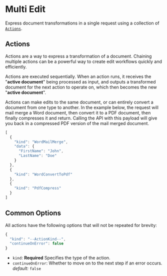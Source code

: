 # Multi Edit

Express document transformations in a single request using a collection of [`Actions`](#introduction).

## Actions

Actions are a way to express a transformation of a document. Chaining multiple actions can be a powerful way to create
edit workflows quickly and efficiently.

Actions are executed sequentially. When an action runs, it receives the "**active document**" being processed as input,
and outputs a transformed document for the next action to operate on, which then becomes the new "**active document**".

Actions can make edits to the same document, or can entirely convert a document from one type to another. In the example
below, the request will mail merge a Word document, then convert it to a PDF document, then finally compresses it and
return. Calling the API with this payload will give you back in a compressed PDF version of the mail merged document.

```js
[
  {
    "kind": "WordMailMerge",
    "data": {
      "FirstName": "John",
      "LastName": "Doe"
    }
  },
  {
    "kind": "WordConvertToPdf"
  },
  {
    "kind": "PdfCompress"
  }
]
```

## Common Options

All actions have the following options that will not be repeated for brevity:

```js
{
  "kind": "--ActionKind--",
  "continueOnError": false
}
```

- `kind`: **Required** Specifies the type of the action.
- `continueOnError`: Whether to move on to the next step if an error occurs. _default:_ `false`
